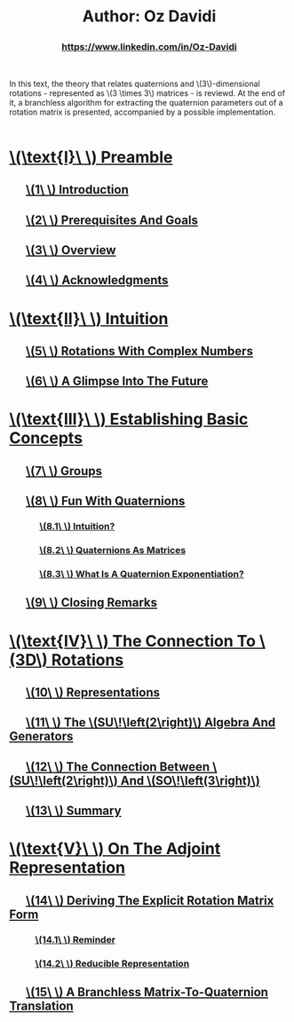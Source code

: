 <script src="load-mathjax.js" async></script>

<h1>
  <p align = "center">Author: Oz Davidi</p>
</h1>
<h3>
  <p align = "center"><a href = "https://www.linkedin.com/in/Oz-Davidi/">https://www.linkedin.com/in/Oz-Davidi</a></p>
</h3>
<br>

In this text, the theory that relates quaternions and \\(3\\)-dimensional rotations - represented as \\(3 \\times 3\\) matrices - is reviewd. At the end of it, a branchless algorithm for extracting the quaternion parameters out of a rotation matrix is presented, accompanied by a possible implementation.
<br><br>

# [\\(\\text{I}\\ \\) Preamble](https://07U.github.io/Quaternions/Preamble)
## &nbsp;&nbsp;&nbsp;&nbsp;&nbsp;&nbsp;[\\(1\\ \\) Introduction](https://07U.github.io/Quaternions/Preamble#1--introduction)
## &nbsp;&nbsp;&nbsp;&nbsp;&nbsp;&nbsp;[\\(2\\ \\) Prerequisites And Goals](https://07U.github.io/Quaternions/Preamble#2--prerequisites-and-goals)
## &nbsp;&nbsp;&nbsp;&nbsp;&nbsp;&nbsp;[\\(3\\ \\) Overview](https://07U.github.io/Quaternions/Preamble#3--overview)
## &nbsp;&nbsp;&nbsp;&nbsp;&nbsp;&nbsp;[\\(4\\ \\) Acknowledgments](https://07U.github.io/Quaternions/Preamble#4--acknowledgments)

# [\\(\\text{II}\\ \\) Intuition](https://07U.github.io/Quaternions/Intuition)
## &nbsp;&nbsp;&nbsp;&nbsp;&nbsp;&nbsp;[\\(5\\ \\) Rotations With Complex Numbers](https://07U.github.io/Quaternions/Intuition#5--rotations-with-complex-numbers)
## &nbsp;&nbsp;&nbsp;&nbsp;&nbsp;&nbsp;[\\(6\\ \\) A Glimpse Into The Future](https://07U.github.io/Quaternions/Intuition#6--a-glimpse-into-the-future)

# [\\(\\text{III}\\ \\) Establishing Basic Concepts](https://07U.github.io/Quaternions/EstablishingBasicConcepts)
## &nbsp;&nbsp;&nbsp;&nbsp;&nbsp;&nbsp;[\\(7\\ \\) Groups](https://07U.github.io/Quaternions/EstablishingBasicConcepts#7--groups)
## &nbsp;&nbsp;&nbsp;&nbsp;&nbsp;&nbsp;[\\(8\\ \\) Fun With Quaternions](https://07U.github.io/Quaternions/EstablishingBasicConcepts#8--fun-with-quaternions)
### &nbsp;&nbsp;&nbsp;&nbsp;&nbsp;&nbsp;&nbsp;&nbsp;&nbsp;&nbsp;&nbsp;&nbsp;&nbsp;&nbsp;[\\(8.1\\ \\) Intuition?](https://07U.github.io/Quaternions/EstablishingBasicConcepts#81--intuition)
### &nbsp;&nbsp;&nbsp;&nbsp;&nbsp;&nbsp;&nbsp;&nbsp;&nbsp;&nbsp;&nbsp;&nbsp;&nbsp;&nbsp;[\\(8.2\\ \\) Quaternions As Matrices](https://07U.github.io/Quaternions/EstablishingBasicConcepts#82--quaternions-as-matrices)
### &nbsp;&nbsp;&nbsp;&nbsp;&nbsp;&nbsp;&nbsp;&nbsp;&nbsp;&nbsp;&nbsp;&nbsp;&nbsp;&nbsp;[\\(8.3\\ \\) What Is A Quaternion Exponentiation?](https://07U.github.io/Quaternions/EstablishingBasicConcepts#83--what-is-a-quaternion-exponentiation)
## &nbsp;&nbsp;&nbsp;&nbsp;&nbsp;&nbsp;[\\(9\\ \\) Closing Remarks](https://07U.github.io/Quaternions/EstablishingBasicConcepts#9--closing-remarks)

# [\\(\\text{IV}\\ \\) The Connection To \\(3D\\) Rotations](https://07U.github.io/Quaternions/TheConnectionTo3DRotations)
## &nbsp;&nbsp;&nbsp;&nbsp;&nbsp;&nbsp;[\\(10\\ \\) Representations](https://07U.github.io/Quaternions/TheConnectionTo3DRotations#10--representations)
## &nbsp;&nbsp;&nbsp;&nbsp;&nbsp;&nbsp;[\\(11\\ \\) The \\(SU\\!\\left(2\\right)\\) Algebra And Generators](https://07U.github.io/Quaternions/TheConnectionTo3DRotations#11--the-suleft2right-algebra-and-generators)
## &nbsp;&nbsp;&nbsp;&nbsp;&nbsp;&nbsp;[\\(12\\ \\) The Connection Between \\(SU\\!\\left(2\\right)\\) And \\(SO\\!\\left(3\\right)\\)](https://07U.github.io/Quaternions/TheConnectionTo3DRotations#12--the-connection-between-suleft2right-and-soleft3right)
## &nbsp;&nbsp;&nbsp;&nbsp;&nbsp;&nbsp;[\\(13\\ \\) Summary](https://07U.github.io/Quaternions/TheConnectionTo3DRotations#13--summary)

# [\\(\\text{V}\\ \\) On The Adjoint Representation](https://07U.github.io/Quaternions/OnTheAdjointRepresentation)
## &nbsp;&nbsp;&nbsp;&nbsp;&nbsp;&nbsp;[\\(14\\ \\) Deriving The Explicit Rotation Matrix Form](https://07U.github.io/Quaternions/OnTheAdjointRepresentation#14--deriving-the-explicit-rotation-matrix-form)
### &nbsp;&nbsp;&nbsp;&nbsp;&nbsp;&nbsp;&nbsp;&nbsp;&nbsp;&nbsp;&nbsp;&nbsp;[\\(14.1\\ \\) Reminder](https://07U.github.io/Quaternions/OnTheAdjointRepresentation#141--reminder)
### &nbsp;&nbsp;&nbsp;&nbsp;&nbsp;&nbsp;&nbsp;&nbsp;&nbsp;&nbsp;&nbsp;&nbsp;[\\(14.2\\ \\) Reducible Representation](https://07U.github.io/Quaternions/OnTheAdjointRepresentation#142--a-reducible-representation)
## &nbsp;&nbsp;&nbsp;&nbsp;&nbsp;&nbsp;[\\(15\\ \\) A Branchless Matrix-To-Quaternion Translation](https://07U.github.io/Quaternions/OnTheAdjointRepresentation#15--a-branchless-matrix-to-quaternion-translation)
